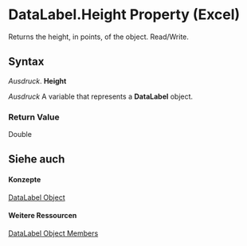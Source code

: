 
# DataLabel.Height Property (Excel)

Returns the height, in points, of the object. Read/Write.


## Syntax

 _Ausdruck_. **Height**

 _Ausdruck_ A variable that represents a **DataLabel** object.


### Return Value

Double


## Siehe auch


#### Konzepte


[DataLabel Object](bb342572-8761-b326-548a-98455172f9a8.md)
#### Weitere Ressourcen


[DataLabel Object Members](http://msdn.microsoft.com/library/176c4f7f-c6ef-c8cb-3983-6dd39435f793%28Office.15%29.aspx)